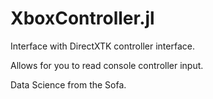 # XboxController.jl
Interface with DirectXTK controller interface.

Allows for you to read console controller input.

Data Science from the Sofa.
